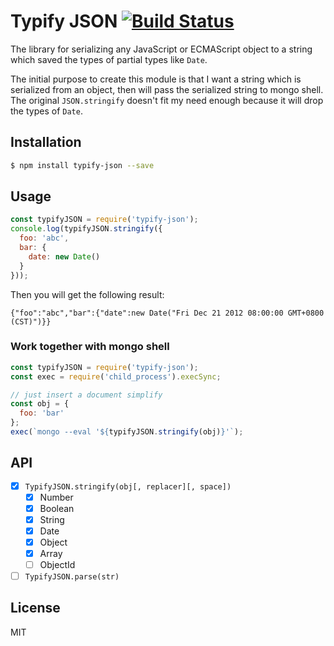 # Typify JSON [![Build Status](https://travis-ci.org/weflex/node-typify-json.svg)](https://travis-ci.org/weflex/node-typify-json)

The library for serializing any JavaScript or ECMAScript object to a string which saved the types of partial
types like `Date`.

The initial purpose to create this module is that I want a string which is serialized from an object, then
will pass the serialized string to mongo shell. The original `JSON.stringify` doesn't fit my need enough 
because it will drop the types of `Date`.

## Installation

```sh
$ npm install typify-json --save
```

## Usage

```js
const typifyJSON = require('typify-json');
console.log(typifyJSON.stringify({
  foo: 'abc',
  bar: {
    date: new Date()
  }
}));
```

Then you will get the following result:

```
{"foo":"abc","bar":{"date":new Date("Fri Dec 21 2012 08:00:00 GMT+0800 (CST)")}}
```

### Work together with mongo shell

```js
const typifyJSON = require('typify-json');
const exec = require('child_process').execSync;

// just insert a document simplify
const obj = {
  foo: 'bar'
};
exec(`mongo --eval '${typifyJSON.stringify(obj)}'`);
```

## API

- [x] `TypifyJSON.stringify(obj[, replacer][, space])`
  - [x] Number
  - [x] Boolean
  - [x] String
  - [x] Date
  - [x] Object
  - [x] Array
  - [ ] ObjectId
- [ ] `TypifyJSON.parse(str)`

## License

MIT